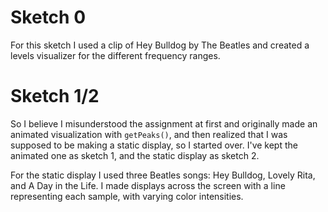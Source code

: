 # Sketch 0
For this sketch I used a clip of Hey Bulldog by The Beatles and created a levels visualizer for the different frequency ranges. 


# Sketch 1/2
So I believe I misunderstood the assignment at first and originally made an animated visualization with `getPeaks()`, and then realized that I was supposed to be making a static display, so I started over. I've kept the animated one as sketch 1, and the static display as sketch 2.

For the static display I used three Beatles songs: Hey Bulldog, Lovely Rita, and A Day in the Life. I made displays across the screen with a line representing each sample, with varying color intensities.